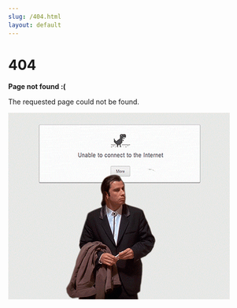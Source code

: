```yaml
---
slug: /404.html
layout: default
---
```


<div class="not-found-container">
  <h1 class="not-found-title">404</h1>

<p><strong>Page not found :(</strong></p>
  <p>The requested page could not be found.</p>
</div>



![](https://raw.githubusercontent.com/i1oveyou/2024-year/master/assets/img/error.gif)

